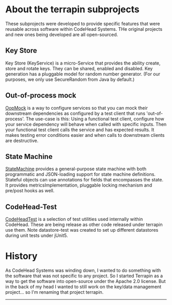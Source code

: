 # About the terrapin subprojects

These subprojects were developed to provide specific features that were reusable
across software within CodeHead Systems. THe original projects and new ones
being developed are all open-sourced.

## Key Store

Key Store (KeyService) is a micro-Service that provides the ability create,
store and rotate keys. They can be shared, enabled and disabled. Key generation
has a pluggable model for random number generator. (For our purposes, we only
use SecureRandom from Java by default.)

## Out-of-process mock

[OopMock](https://github.com/wolpert/oop-mock) is a way to
configure services so that you can mock their downstream dependencies as
configured by a test client that runs 'out-of-process'. The use-case is this:
Using a functional test client, configure how your service dependency will
behave when called with specific inputs. Then your functional test client calls
the service and has expected results. It makes testing error conditions easier
and when calls to downstream clients are destructive.

## State Machine

[StateMachine](https://github.com/wolpert/statemachine)
provides a general-purpose state machine with both programmatic and JSON-loading
support for state machine definitions. Stateful objects can use annotations for
fields that encompasses the state. It provides metricsImplementation, pluggable
locking mechanism and pre/post hooks as well.

## CodeHead-Test

[CodeHeadTest](https://github.com/wolpert/codehead-test) is a
selection of test utilities used internally within CodeHead. These are being
release as other code released under terrapin use them. Note datastore-test was
created to set up different datastores during unit tests under jUnit5.

# History

As CodeHead Systems was winding down, I wanted to do something with the software
that was not specific to any project. So I started Terrapin as a way to get the
software into open-source under the Apache 2.0 license. But in the back of my
head I wanted to still work on the key/data management project... so I'm
renaming that project terrapin.

---